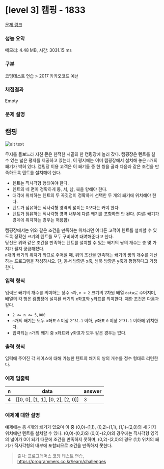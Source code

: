 # [level 3] 캠핑 - 1833 

[문제 링크](https://school.programmers.co.kr/learn/courses/30/lessons/1833) 

### 성능 요약

메모리: 4.48 MB, 시간: 3031.15 ms

### 구분

코딩테스트 연습 > 2017 카카오코드 예선

### 채점결과

Empty

### 문제 설명

<h2>캠핑</h2>

<p><img src="http://t1.kakaocdn.net/codefestival/tent.png" title="tent" alt="alt text"></p>

<p>무지를 돌보느라 지친 콘은 한적한 시골의 한 캠핑장에 놀러 갔다. 캠핑장은 텐트를 칠 수 있는 넓은 평지를 제공하고 있는데, 이 평지에는 이미 캠핑장에서 설치해 놓은 <code>n</code>개의 쐐기가 박혀 있다. 캠핑장 이용 고객은 이 쐐기들 중 한 쌍을 골라 다음과 같은 조건을 만족하도록 텐트를 설치해야 한다.</p>

<ul>
<li>텐트는 직사각형 형태여야 한다. </li>
<li>텐트의 네 면이 정확하게 동, 서, 남, 북을 향해야 한다.</li>
<li>대각에 위치하는 텐트의 두 꼭짓점이 정확하게 선택한 두 개의 쐐기에 위치해야 한다.</li>
<li>텐트가 점유하는 직사각형 영역의 넓이는 0보다는 커야 한다.</li>
<li>텐트가 점유하는 직사각형 영역 내부에 다른 쐐기를 포함하면 안 된다. (다른 쐐기가 경계에 위치하는 경우는 허용함)</li>
</ul>

<p>캠핑장에서는 위와 같은 조건을 만족하는 위치라면 어디든 고객이 텐트를 설치할 수 있도록 정확한 크기의 텐트를 모두 구비하여 대여해준다고 한다.<br>
당신은 위와 같은 조건을 만족하는 텐트를 설치할 수 있는 쐐기의 쌍의 개수는 총 몇 가지가 될지 궁금해졌다.<br>
<code>n</code>개의 쐐기의 위치가 좌표로 주어질 때, 위의 조건을 만족하는 쐐기의 쌍의 개수를 계산하는 프로그램을 작성하시오. 단, 동서 방향은 x축, 남북 방향은 y축과 평행하다고 가정한다.</p>

<h3>입력 형식</h3>

<p>입력은 쐐기의 개수를 의미하는 정수 <code>n</code>과, <code>n × 2</code> 크기의 2차원 배열 <code>data</code>로 주어지며, 배열의 각 행은 캠핑장에 설치된 쐐기의 x좌표와 y좌표를 의미한다. 제한 조건은 다음과 같다.</p>

<ul>
<li><code>2 &lt;= n &lt;= 5,000</code></li>
<li><code>n</code>개의 쐐기는 모두 x좌표 <code>0</code> 이상 <code>2^31-1</code> 이하, y좌표 <code>0</code> 이상 <code>2^31-1</code> 이하에 위치한다.</li>
<li>입력되는 <code>n</code>개의 쐐기 중 x좌표와 y좌표가 모두 같은 경우는 없다.</li>
</ul>

<h3>출력 형식</h3>

<p>입력에 주어진 각 케이스에 대해 가능한 텐트의 쐐기의 쌍의 개수를 정수 형태로 리턴한다.</p>

<h3>예제 입출력</h3>
<table class="table">
        <thead><tr>
<th>n</th>
<th>data</th>
<th>answer</th>
</tr>
</thead>
        <tbody><tr>
<td>4</td>
<td>[[0, 0], [1, 1], [0, 2], [2, 0]]</td>
<td>3</td>
</tr>
</tbody>
      </table>
<h3>예제에 대한 설명</h3>

<p>예제에는 총 4개의 쐐기가 있으며 이 중 (0,0)-(1,1), (0,2)-(1,1), (1,1)-(2,0)의 세 가지 위치에만 텐트를 설치할 수 있다. (0,0)-(0,2)와 (0,0)-(2,0)의 경우에는 직사각형 영역의 넓이가 0이 되기 때문에 조건을 만족하지 못하며, (0,2)-(2,0)의 경우 (1,1) 위치의 쐐기가 직사각형의 내부에 포함되므로 조건을 만족하지 못한다.</p>


> 출처: 프로그래머스 코딩 테스트 연습, https://programmers.co.kr/learn/challenges